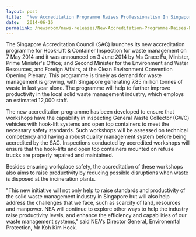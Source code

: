 ```yaml
---
layout: post
title:  "New Accreditation Programme Raises Professionalism In Singapore's Waste Management Industry"
date:   2014-06-16
permalink: /newsroom/news-releases/New-Accreditation-Programme-Raises-Professionalism-In-Singapores-Waste-Management-Industry
---
```


The Singapore Accreditation Council (SAC) launches its new accreditation programme for Hook-Lift & Container Inspection for waste management on 7 May 2014 and it was announced on 3 June 2014 by Ms Grace Fu, Minister, Prime Minister's Office; and Second Minister for the Environment and Water Resources, and Foreign Affairs, at the Clean Environment Convention Opening Plenary. This programme is timely as demand for waste management is growing, with Singapore generating 7.85 million tonnes of waste in last year alone. The programme will help to further improve productivity in the local solid waste management industry, which employs an estimated 12,000 staff.
 
The new accreditation programme has been developed to ensure that workshops have the capability in inspecting General Waste Collector (GWC) vehicles with hook-lift systems and open top containers to meet the necessary safety standards. Such workshops will be assessed on technical competency and having a robust quality management system before being accredited by the SAC. Inspections conducted by accredited workshops will ensure that the hook-lifts and open top containers mounted on refuse trucks are properly repaired and maintained.
 
Besides ensuring workplace safety, the accreditation of these workshops also aims to raise productivity by reducing possible disruptions when waste is disposed at the incineration plants.
 
"This new initiative will not only help to raise standards and productivity of the solid waste management industry in Singapore but will also help address the challenges that we face, such as scarcity of land, resources and manpower. NEA will continue to explore other ways to help the industry raise productivity levels, and enhance the efficiency and capabilities of our waste management systems," said NEA's Director General, Environemtal Protection, Mr Koh Kim Hock. 
 
